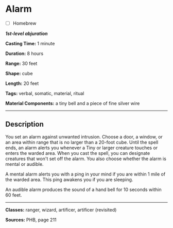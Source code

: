 # Alarm

- [ ] Homebrew

***1st-level abjuration***

**Casting Time:** 1 minute

**Duration:** 8 hours

**Range:** 30 feet

**Shape:** cube

**Length:** 20 feet

**Tags:** verbal, somatic, material, ritual

**Material Components:** a tiny bell and a piece of fine silver wire

---

## Description
You set an alarm against unwanted intrusion. Choose a door, a window, or an area within range that is no larger than a 20-foot cube. Until the spell ends, an alarm alerts you whenever a Tiny or larger creature touches or enters the warded area. When you cast the spell, you can designate creatures that won't set off the alarm. You also choose whether the alarm is mental or audible.

A mental alarm alerts you with a ping in your mind if you are within 1 mile of the warded area. This ping awakens you if you are sleeping.

An audible alarm produces the sound of a hand bell for 10 seconds within 60 feet.

---

**Classes:** ranger, wizard, artificer, artificer (revisited)

**Sources:** PHB, page 211
